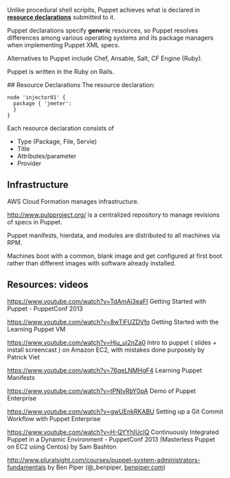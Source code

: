 Unlike procedural shell scripits, 
Puppet achieves what is declared in **<a href="#ResourceDeclarations">resource declarations</a>** submitted to it.

Puppet declarations specify **generic** resources,
so Puppet resolves differences among various operating systems and its package managers 
when implementing Puppet XML specs.

Alternatives to Puppet include Chef, Ansable, Salt, CF Engine (Ruby).

Puppet is written in the Ruby on Rails.

<a id="ResourceDeclarations">
## Resource Declarations</a>
The resource declaration:

  ```
  node 'injector01' {
    package { 'jmeter':
    }
  }
  ```

Each resource declaration consists of

  * Type (Package, File, Servie)
  * Title
  * Attributes/parameter
  * Provider

## Infrastructure

AWS Cloud Formation manages infrastructure.

http://www.pulpproject.org/ is a centralized repository to manage revisions of specs in Puppet.

Puppet manifests, hierdata, and modules are distributed to all machines via RPM.

Machines boot with a common, blank image and get configured at first boot
rather than different images with software already installed.

## Resources: videos

https://www.youtube.com/watch?v=TdAmAj3eaFI
Getting Started with Puppet - PuppetConf 2013

https://www.youtube.com/watch?v=8wTiFUZDVfo
Getting Started with the Learning Puppet VM

https://www.youtube.com/watch?v=Hiu_ui2nZa0
Intro to puppet ( slides + install screencast ) on Amazon EC2, with mistakes done purposely
by Patrick Viet

https://www.youtube.com/watch?v=76qeLNMHgF4
Learning Puppet Manifests

https://www.youtube.com/watch?v=tPNlvRbY0pA
Demo of Puppet Enterprise

https://www.youtube.com/watch?v=gwUEnkRKABU
Setting up a Git Commit Workflow with Puppet Enterprise

https://www.youtube.com/watch?v=H-QYYhIUclQ
Continuously Integrated Puppet in a Dynamic Environment - PuppetConf 2013
(Masterless Puppet on EC2 using Centos) by Sam Bashton

http://www.pluralsight.com/courses/puppet-system-administrators-fundamentals
by Ben Piper (@_benpiper, <a target="_blank" href="http://benpiper.com/">benpiper.com</a>)
